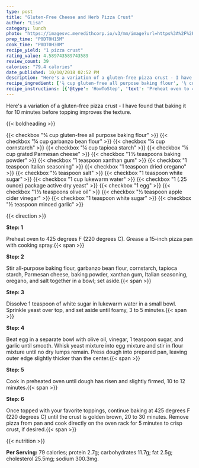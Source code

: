 ```yaml
---
type: post
title: "Gluten-Free Cheese and Herb Pizza Crust"
author: "Lisa"
category: lunch
photo: "https://imagesvc.meredithcorp.io/v3/mm/image?url=https%3A%2F%2Fimages.media-allrecipes.com%2Fuserphotos%2F496892.jpg"
prep_time: "P0DT0H15M"
cook_time: "P0DT0H30M"
recipe_yield: "1 pizza crust"
rating_value: 4.589743589743589
review_count: 39
calories: "79.4 calories"
date_published: 10/10/2018 02:52 PM
description: "Here's a variation of a gluten-free pizza crust - I have found that baking it for 10 minutes before topping improves the texture."
recipe_ingredient: ['¾ cup gluten-free all purpose baking flour', '¼ cup garbanzo bean flour', '¼ cup cornstarch', '¼ cup tapioca starch', '¼ cup grated Parmesan cheese', '1\u2009½ teaspoons baking powder', '1 teaspoon xanthan gum', '1 teaspoon Italian seasoning', '1 teaspoon dried oregano', '½ teaspoon salt', '1 teaspoon white sugar', '1 cup lukewarm water', '1 (.25 ounce) package active dry yeast', '1 egg', '1\u2009½ teaspoons olive oil', '½ teaspoon apple cider vinegar', '1 teaspoon white sugar', '½ teaspoon minced garlic']
recipe_instructions: [{'@type': 'HowToStep', 'text': 'Preheat oven to 425 degrees F (220 degrees C). Grease a 15-inch pizza pan with cooking spray.\n'}, {'@type': 'HowToStep', 'text': 'Stir all-purpose baking flour, garbanzo bean flour, cornstarch, tapioca starch, Parmesan cheese, baking powder, xanthan gum, Italian seasoning, oregano, and salt together in a bowl; set aside.\n'}, {'@type': 'HowToStep', 'text': 'Dissolve 1 teaspoon of white sugar in lukewarm water in a small bowl. Sprinkle yeast over top, and set aside until foamy, 3 to 5 minutes.\n'}, {'@type': 'HowToStep', 'text': 'Beat egg in a separate bowl with olive oil, vinegar, 1 teaspoon sugar, and garlic until smooth. Whisk yeast mixture into egg mixture and stir in flour mixture until no dry lumps remain. Press dough into prepared pan, leaving outer edge slightly thicker than the center.\n'}, {'@type': 'HowToStep', 'text': 'Cook in preheated oven until dough has risen and slightly firmed, 10 to 12 minutes.\n'}, {'@type': 'HowToStep', 'text': 'Once topped with your favorite toppings, continue baking at 425 degrees F (220 degrees C) until the crust is golden brown, 20 to 30 minutes. Remove pizza from pan and cook directly on the oven rack for 5 minutes to crisp crust, if desired.\n'}]
---
```


Here's a variation of a gluten-free pizza crust - I have found that baking it for 10 minutes before topping improves the texture. 

{{< boldheading >}}

{{< checkbox "¾ cup gluten-free all purpose baking flour" >}}
{{< checkbox "¼ cup garbanzo bean flour" >}}
{{< checkbox "¼ cup cornstarch" >}}
{{< checkbox "¼ cup tapioca starch" >}}
{{< checkbox "¼ cup grated Parmesan cheese" >}}
{{< checkbox "1 ½ teaspoons baking powder" >}}
{{< checkbox "1 teaspoon xanthan gum" >}}
{{< checkbox "1 teaspoon Italian seasoning" >}}
{{< checkbox "1 teaspoon dried oregano" >}}
{{< checkbox "½ teaspoon salt" >}}
{{< checkbox "1 teaspoon white sugar" >}}
{{< checkbox "1 cup lukewarm water" >}}
{{< checkbox "1 (.25 ounce) package active dry yeast" >}}
{{< checkbox "1  egg" >}}
{{< checkbox "1 ½ teaspoons olive oil" >}}
{{< checkbox "½ teaspoon apple cider vinegar" >}}
{{< checkbox "1 teaspoon white sugar" >}}
{{< checkbox "½ teaspoon minced garlic" >}}


{{< direction >}}

**Step: 1**

Preheat oven to 425 degrees F (220 degrees C). Grease a 15-inch pizza pan with cooking spray.{{< span >}}

**Step: 2**

Stir all-purpose baking flour, garbanzo bean flour, cornstarch, tapioca starch, Parmesan cheese, baking powder, xanthan gum, Italian seasoning, oregano, and salt together in a bowl; set aside.{{< span >}}

**Step: 3**

Dissolve 1 teaspoon of white sugar in lukewarm water in a small bowl. Sprinkle yeast over top, and set aside until foamy, 3 to 5 minutes.{{< span >}}

**Step: 4**

Beat egg in a separate bowl with olive oil, vinegar, 1 teaspoon sugar, and garlic until smooth. Whisk yeast mixture into egg mixture and stir in flour mixture until no dry lumps remain. Press dough into prepared pan, leaving outer edge slightly thicker than the center.{{< span >}}

**Step: 5**

Cook in preheated oven until dough has risen and slightly firmed, 10 to 12 minutes.{{< span >}}

**Step: 6**

Once topped with your favorite toppings, continue baking at 425 degrees F (220 degrees C) until the crust is golden brown, 20 to 30 minutes. Remove pizza from pan and cook directly on the oven rack for 5 minutes to crisp crust, if desired.{{< span >}}

{{< nutrition >}}

**Per Serving:** 79 calories; protein 2.7g; carbohydrates 11.7g; fat 2.5g; cholesterol 25.5mg; sodium 300.3mg.